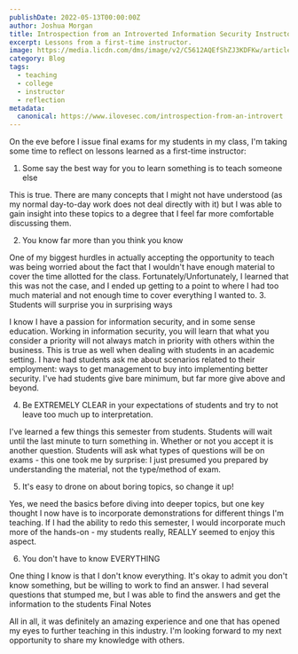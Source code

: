 ```yaml
---
publishDate: 2022-05-13T00:00:00Z
author: Joshua Morgan
title: Introspection from an Introverted Information Security Instructor
excerpt: Lessons from a first-time instructor.
image: https://media.licdn.com/dms/image/v2/C5612AQEfShZJ3KDFKw/article-cover_image-shrink_720_1280/article-cover_image-shrink_720_1280/0/1652468217662?e=1730332800&v=beta&t=1u6e050AjvnYR-YlIpfze2rx0t1CEaaeG1_ea3QOziA
category: Blog
tags:
  - teaching
  - college
  - instructor
  - reflection
metadata:
  canonical: https://www.ilovesec.com/introspection-from-an-introvert
---
```


On the eve before I issue final exams for my students in my class, I'm taking some time to reflect on lessons learned as a first-time instructor:

1. Some say the best way for you to learn something is to teach someone else

This is true. There are many concepts that I might not have understood (as my normal day-to-day work does not deal directly with it) but I was able to gain insight into these topics to a degree that I feel far more comfortable discussing them.

2. You know far more than you think you know

One of my biggest hurdles in actually accepting the opportunity to teach was being worried about the fact that I wouldn't have enough material to cover the time allotted for the class. Fortunately/Unfortunately, I learned that this was not the case, and I ended up getting to a point to where I had too much material and not enough time to cover everything I wanted to.
3. Students will surprise you in surprising ways

I know I have a passion for information security, and in some sense education. Working in information security, you will learn that what you consider a priority will not always match in priority with others within the business. This is true as well when dealing with students in an academic setting. I have had students ask me about scenarios related to their employment: ways to get management to buy into implementing better security. I've had students give bare minimum, but far more give above and beyond.

4. Be EXTREMELY CLEAR in your expectations of students and try to not leave too much up to interpretation.

I've learned a few things this semester from students. Students will wait until the last minute to turn something in. Whether or not you accept it is another question. Students will ask what types of questions will be on exams - this one took me by surprise: I just presumed you prepared by understanding the material, not the type/method of exam.

5. It's easy to drone on about boring topics, so change it up!

Yes, we need the basics before diving into deeper topics, but one key thought I now have is to incorporate demonstrations for different things I'm teaching. If I had the ability to redo this semester, I would incorporate much more of the hands-on - my students really, REALLY seemed to enjoy this aspect.

6. You don't have to know EVERYTHING

One thing I know is that I don't know everything. It's okay to admit you don't know something, but be willing to work to find an answer. I had several questions that stumped me, but I was able to find the answers and get the information to the students
Final Notes

All in all, it was definitely an amazing experience and one that has opened my eyes to further teaching in this industry. I'm looking forward to my next opportunity to share my knowledge with others.